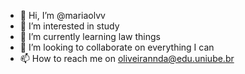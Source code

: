 - 👋 Hi, I’m @mariaolvv
- 👀 I’m interested in study
- 🌱 I’m currently learning law things
- 💞️ I’m looking to collaborate on everything I can
- 📫 How to reach me on oliveirannda@edu.uniube.br

<!---
mariaolvv/mariaolvv is a ✨ special ✨ repository because its `README.md` (this file) appears on your GitHub profile.
You can click the Preview link to take a look at your changes.
--->
